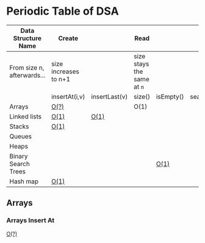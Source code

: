 # Periodic Table of DSA

| Data Structure Name | Create                        || Read                                             ||||| Update         | Delete      |
|---------------------|---------------|---------------|--------|-----------|--------------|-------|----------|----------------|-------------|
| From size n, afterwards...  | size increases to n+1 || size stays the same at `n`   ||||| size stays the same at `n`         | size decreases to `n-1`      |
|                     | insertAt(i,v) | insertLast(v) | size() | isEmpty() | searchFor(v) | min() | max()    | replaceAt(i,v) | removeAt(i) |
| Arrays              | [O(?)](#arrays-insert-at)          |               | O(1)       |           |              |       |          |                |             |
| Linked lists        | [O(1)](#Linked-lists-insert-at)              |  [O(1)](#Linked-lists-insert-at)             |        |           |              |       |          |                |             |
| Stacks              | [O(1)](#stacks-insert-at)             |               |        |           |              |       |          |                |             |
| Queues              |               |               |        |           |              |       |          |                |             |
| Heaps               |               |               |        |           |              |       |          |                |             |
| Binary Search Trees |               |               |        |    [O(1)](#BinarySearchTree-isEmpty)       |              |       |          |                |             |
Hash map | [O(1)](https://github.com/TheEvergreenStateCollege/upper-division-cs/blob/027ccf7fbb6086255319aee7f481a04160c912b5/dsa-23au/java-dsa/pswish-natmcl/pswish-app/src/main/java/com/pswishcorp/app/HighwayTune.java#L13)          |               |        |           |              |       |          |                |             |

## Arrays

### Arrays Insert At

[O(?)](https://github.com/TheEvergreenStateCollege/upper-division-cs/blob/main/dsa-23au/java-dsa/arrays-links/src/main/java/dev/codewithfriends/ArrayWrapper.java#L122)
